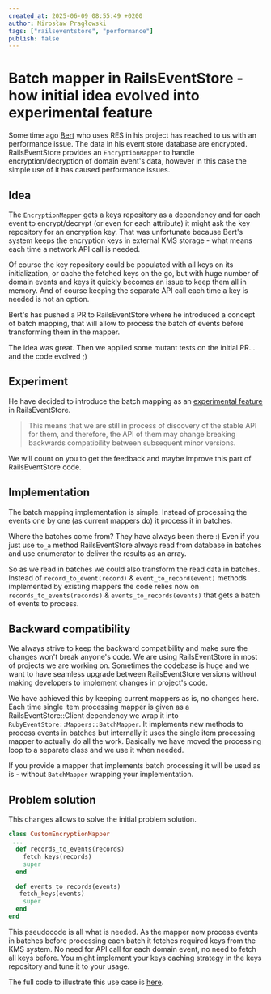 ```yaml
---
created_at: 2025-06-09 08:55:49 +0200
author: Mirosław Pragłowski
tags: ["railseventstore", "performance"]
publish: false
---
```


# Batch mapper in RailsEventStore - how initial idea evolved into experimental feature

Some time ago [Bert](https://github.com/Bertg) who uses RES in his project has reached to us with an performance issue. The data in his event store database are encrypted. RailsEventStore provides an `EncryptionMapper` to handle encryption/decryption of domain event's data, however in this case the simple use of it has caused performance issues.

<!-- more -->

## Idea

The `EncryptionMapper` gets a keys repository as a dependency and for each event to encrypt/decrypt (or even for each attribute) it might ask the key repository for an encryption key. That was unfortunate because Bert's system keeps the encryption keys in external KMS storage - what means each time a network API call is needed.

Of course the key repository could be populated with all keys on its initialization, or cache the fetched keys on the go, but with huge number of domain events and keys it quickly becomes an issue to keep them all in memory. And of course keeping the separate API call each time a key is needed is not an option.

Bert's has pushed a PR to RailsEventStore where he introduced a concept of batch mapping, that will allow to process the batch of events before transforming them in the mapper.

The idea was great. Then we applied some mutant tests on the initial PR... and the code evolved ;)

## Experiment

He have decided to introduce the batch mapping as an [experimental feature](https://railseventstore.org/docs/contributing/maintenance_policy/#experimental-features) in RailsEventStore.

> This means that we are still in process of discovery of the stable API for them, and therefore, the API of them may change breaking backwards compatibility between subsequent minor versions.

We will count on you to get the feedback and maybe improve this part of RailsEventStore code.

## Implementation

The batch mapping implementation is simple. Instead of processing the events one by one (as current mappers do) it process it in batches.

Where the batches come from? They have always been there :) Even if you just use `to_a` method RailsEventStore always read from database in batches and use enumerator to deliver the results as an array.

So as we read in batches we could also transform the read data in batches. Instead of `record_to_event(record)` & `event_to_record(event)` methods implemented by existing mappers the code relies now on `records_to_events(records)` & `events_to_records(events)` that gets a batch of events to process.

## Backward compatibility

We always strive to keep the backward compatibility and make sure the changes won't break anyone's code. We are using RailsEventStore in most of projects we are working on. Sometimes the codebase is huge and we want to have seamless upgrade between RailsEventStore versions without making developers to implement changes in project's code.

We have achieved this by keeping current mappers as is, no changes here. Each time single item processing mapper is given as a RailsEventStore::Client dependency we wrap it into `RubyEventStore::Mappers::BatchMapper`. It implements new methods to process events in batches but internally it uses the single item processing mapper to actually do all the work. Basically we have moved the processing loop to a separate class and we use it when needed.

If you provide a mapper that implements batch processing it will be used as is - without `BatchMapper` wrapping your implementation.

## Problem solution

This changes allows to solve the initial problem solution.

```ruby
class CustomEncryptionMapper
 ...
  def records_to_events(records)
    fetch_keys(records)
    super
  end

  def events_to_records(events)
   fetch_keys(events)
    super
  end
end
```

This pseudocode is all what is needed. As the mapper now process events in batches before processing each batch it fetches required keys from the KMS system. No need for API call for each domain event, no need to fetch all keys before. You might implement your keys caching strategy in the keys repository and tune it to your usage.

The full code to illustrate this use case is [here](https://gist.github.com/mpraglowski/ca852ba76503888be85ec53bacb491fe).
